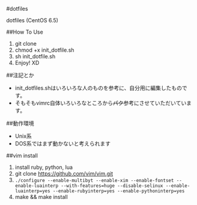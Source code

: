#dotfiles

dotfiles (CentOS 6.5)

##How To Use

1. git clone
1. chmod +x init_dotfile.sh
1. sh init_dotfile.sh
1. Enjoy! XD

##注記とか

- init_dotfiles.shはいろいろな人のものを参考に、自分用に編集したものです。
- そもそもvimrc自体いろいろなところから~~パク~~参考にさせていただいています。

##動作環境

- Unix系
- DOS系ではまず動かないと考えられます

##vim install

1. install ruby, python, lua
1. git clone https://github.com/vim/vim.git
1. `./configure --enable-multibyt --enable-xim --enable-fontset --enable-luainterp --with-features=huge --disable-selinux --enable-luainterp=yes --enable-rubyinterp=yes --enable-pythoninterp=yes`
1. make && make install

